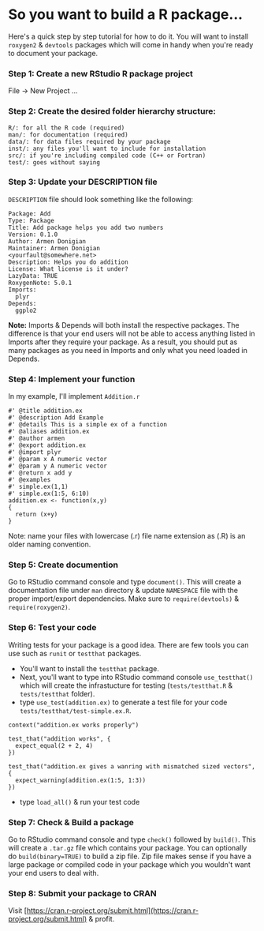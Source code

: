 # So you want to build a R package...
Here's a quick step by step tutorial for how to do it. You will want to install `roxygen2` & `devtools` packages which will come in handy when you're ready to document your package.

### Step 1: Create a new RStudio R package project

File -> New Project ...

### Step 2:   Create the desired folder hierarchy structure:

```
R/: for all the R code (required)
man/: for documentation (required)
data/: for data files required by your package  
inst/: any files you'll want to include for installation
src/: if you're including compiled code (C++ or Fortran)
test/: goes without saying
```

### Step 3: Update your DESCRIPTION file 
`DESCRIPTION` file should look something like the following:

```
Package: Add
Type: Package
Title: Add package helps you add two numbers
Version: 0.1.0
Author: Armen Donigian
Maintainer: Armen Donigian
<yourfault@somewhere.net>
Description: Helps you do addition
License: What license is it under?
LazyData: TRUE
RoxygenNote: 5.0.1
Imports:
  plyr
Depends:
  ggplo2

```
**Note:** Imports & Depends will both install the respective packages. The difference is that your end users will not be able to access anything listed in Imports after they require your package. As a result, you should put as many packages as you need in Imports and only what you need loaded in Depends.

### Step 4: Implement your function 
In my example, I'll implement `Addition.r`

```
#' @title addition.ex
#' @description Add Example
#' @details This is a simple ex of a function
#' @aliases addition.ex
#' @author armen
#' @export addition.ex
#' @import plyr
#' @param x A numeric vector
#' @param y A numeric vector
#' @return x add y
#' @examples
#' simple.ex(1,1)
#' simple.ex(1:5, 6:10)
addition.ex <- function(x,y)
{
  return (x+y)
}

```
Note: name your files with lowercase (.r) file name extension as (.R) is an older naming convention.

### Step 5: Create documention
Go to RStudio command console and type `document()`.  This will create a documentation file under `man` directory & update `NAMESPACE` file with the proper import/export dependencies. Make sure to `require(devtools)` & `require(roxygen2)`.

### Step 6: Test your code 
Writing tests for your package is a good idea. There are few tools you can use such as `runit` or `testthat` packages. 

- You'll want to install the `testthat` package. 
- Next, you'll want to type into RStudio command console `use_testthat()` which will create the infrastucture for testing (`tests/testthat.R` & `tests/testthat` folder). 
- type `use_test(addition.ex)` to generate a test file for your code `tests/testthat/test-simple.ex.R`. 

```
context("addition.ex works properly")

test_that("addition works", {
  expect_equal(2 + 2, 4)
})

test_that("addition.ex gives a wanring with mismatched sized vectors", {
  expect_warning(addition.ex(1:5, 1:3))
})

```
- type `load_all()` & run your test code

### Step 7: Check & Build a package
Go to RStudio command console and type `check()` followed by `build()`. This will create a `.tar.gz` file which contains your package. You can optionally do `build(binary=TRUE)` to build a zip file. Zip file makes sense if you have a large package or compiled code in your package which you wouldn't want your end users to deal with.

### Step 8: Submit your package to CRAN
Visit [https://cran.r-project.org/submit.html](https://cran.r-project.org/submit.html) & profit.